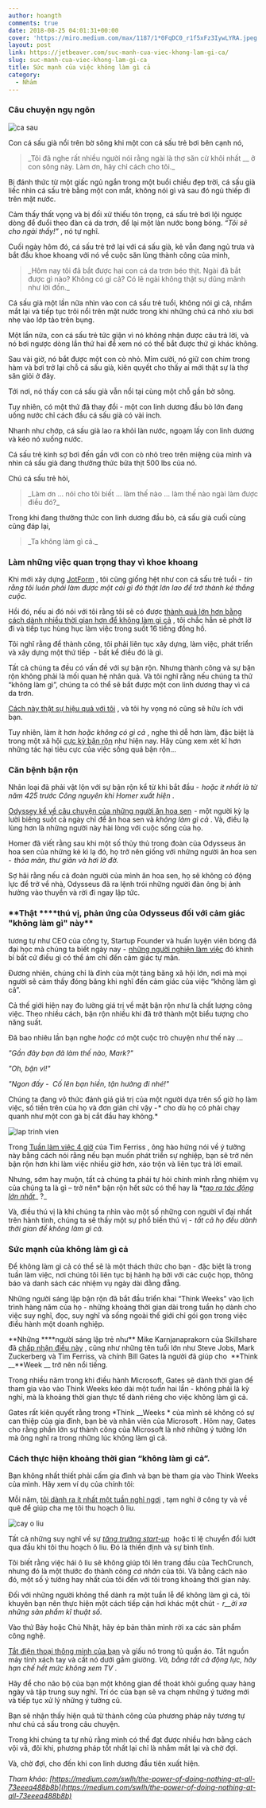 ```yaml
---
author: hoangth
comments: true
date: 2018-08-25 04:01:31+00:00
cover: 'https://miro.medium.com/max/1187/1*0FqDC0_r1f5xFz3IywLYRA.jpeg'
layout: post
link: https://jetbeaver.com/suc-manh-cua-viec-khong-lam-gi-ca/
slug: suc-manh-cua-viec-khong-lam-gi-ca
title: Sức mạnh của việc không làm gì cả
category:
  - Nhảm
---
```


### Câu chuyện ngụ ngôn

![ca sau](https://lecoder.io/wp-content/uploads/2018/08/ca-sau.jpeg)

Con cá sấu già nổi trên bờ sông khi một con cá sấu trẻ bơi bên cạnh nó,

<blockquote>_Tôi đã nghe rất nhiều người nói rằng ngài là thợ săn cừ khôi nhất __ ở con sông này. Làm ơn, hãy chỉ cách cho tôi._</blockquote>

Bị đánh thức từ một giấc ngủ ngắn trong một buổi chiều đẹp trời, cá sấu già liếc nhìn cá sấu trẻ bằng một con mắt, không nói gì và sau đó ngủ thiếp đi trên mặt nước.

Cảm thấy thất vọng và bị đối xử thiếu tôn trọng, cá sấu trẻ bơi lội ngược dòng để đuổi theo đàn cá da trơn, để lại một làn nước bong bóng. *“Tôi sẽ cho ngài thấy!”* , nó tự nghĩ.

Cuối ngày hôm đó, cá sấu trẻ trở lại với cá sấu già, kẻ vẫn đang ngủ trưa và bắt đầu khoe khoang với nó về cuộc săn lùng thành công của mình,

<blockquote>_Hôm nay tôi đã bắt được hai con cá da trơn béo thịt. Ngài đã bắt được gì nào? Không có gì cả? Có lẽ ngài không thật sự dũng mãnh như lời đồn._</blockquote>

Cá sấu già một lần nữa nhìn vào con cá sấu trẻ tuổi, không nói gì cả, nhắm mắt lại và tiếp tục trôi nổi trên mặt nước trong khi những chú cá nhỏ xíu bơi nhẹ vào lớp tảo trên bụng.

Một lần nữa, con cá sấu trẻ tức giận vì nó không nhận được câu trả lời, và nó bơi ngược dòng lần thứ hai để xem nó có thể bắt được thứ gì khác không.

Sau vài giờ, nó bắt được một con cò nhỏ. Mỉm cười, nó giữ con chim trong hàm và bơi trở lại chỗ cá sấu già, kiên quyết cho thấy ai mới thật sự là thợ săn giỏi ở đây.

Tới nơi, nó thấy con cá sấu già vẫn nổi tại cùng một chỗ gần bờ sông.

Tuy nhiên, có một thứ đã thay đổi - một con linh dương đầu bò lớn đang uống nước chỉ cách đầu cá sấu già có vài inch.

Nhanh như chớp, cá sấu già lao ra khỏi làn nước, ngoạm lấy con linh dương và kéo nó xuống nước.

Cá sấu trẻ kinh sợ bơi đến gần với con cò nhỏ treo trên miệng của mình và nhìn cá sấu già đang thưởng thức bữa thịt 500 lbs của nó.

Chú cá sấu trẻ hỏi,

<blockquote>_Làm ơn ... nói cho tôi biết ... làm thế nào ... làm thế nào ngài làm được điều đó?_</blockquote>

Trong khi đang thưởng thức con linh dương đầu bò, cá sấu già cuối cùng cũng đáp lại,

<blockquote>_Ta không làm gì cả._</blockquote>

### Làm những việc quan trọng thay vì khoe khoang

Khi mới xây dựng [JotForm](https://www.jotform.com/) , tôi cũng giống hệt như con cá sấu trẻ tuổi -  *tin rằng tôi luôn phải làm được một cái gì đó thật lớn lao để trở thành kẻ thắng cuộc.*

Hồi đó, nếu ai đó nói với tôi rằng tôi sẽ có được [thành quả lớn hơn bằng cách dành nhiều thời gian hơn để không làm gì cả](https://www.jotform.com/blog/388-How-to-get-more-done-with-less-work) , tôi chắc hẳn sẽ phớt lờ đi và tiếp tục hùng hục làm việc trong suốt 16 tiếng đồng hồ.

Tôi nghĩ rằng để thành công, tôi phải liên tục xây dựng, làm việc, phát triển và xây dựng một thứ tiếp  - bất kể điều đó là gì.

Tất cả chúng ta đều có vấn đề với sự bận rộn. Nhưng thành công và sự bận rộn không phải là mối quan hệ nhân quả. Và tôi nghĩ rằng nếu chúng ta thử “không làm gì”, chúng ta có thể sẽ bắt được một con linh dương thay vì cá da trơn.

[Cách này thật sự hiệu quả với tôi](https://medium.com/swlh/how-not-following-my-dreams-enabled-me-to-build-a-startup-with-3-2-million-users-b03a9cb05cb9) , và tôi hy vọng nó cũng sẽ hữu ích với bạn.

Tuy nhiên, làm ít hơn *hoặc không có gì cả* , nghe thì dễ hơn làm, đặc biệt là trong một xã hội [cực kỳ bận rộn](https://www.jotform.com/blog/417-Don-t-listen-to-those-productivity-gurus-why-waking-up-at-6am-won-t-make-you-successful) như hiện nay. Hãy cùng xem xét kĩ hơn những tác hại tiêu cực của việc sống quá bận rộn…

### Căn bệnh bận rộn

Nhân loại đã phải vật lộn với sự bận rộn kể từ khi bắt đầu -  *hoặc ít nhất là từ năm 425 trước Công nguyên khi Homer xuất hiện* .

[Odyssey kể về câu chuyện của những người ăn hoa sen](http://www.sparknotes.com/lit/odyssey/section5/)  - một người kỳ lạ lười biếng suốt cả ngày chỉ để ăn hoa sen và *không làm gì cả* . Và, điều lạ lùng hơn là những người này hài lòng với cuộc sống của họ.

Homer đã viết rằng sau khi một số thủy thủ trong đoàn của Odysseus ăn hoa sen của những kẻ kì lạ đó, họ trở nên giống với những người ăn hoa sen -  *thỏa mãn, thư giãn và hơi lờ đờ.*

Sợ hãi rằng nếu cả đoàn người của mình ăn hoa sen, họ sẽ không có động lực để trở về nhà, Odysseus đã ra lệnh trói những người đàn ông bị ảnh hưởng vào thuyền và rời đi ngay lập tức.

### **Thật \*\***thú vị, phản ứng của Odysseus đối với cảm giác "không làm gì" này\*\*

tương tự như CEO của công ty, Startup Founder và huấn luyện viên bóng đá đại học mà chúng ta biết ngày nay -  [những người nghiện làm việc](https://www.jotform.com/blog/391-A-9-min-guide-to-a-less-painful-entrepreneurial-journey) đó khinh bỉ bất cứ điều gì có thể ám chỉ đến cảm giác tự mãn.

Đương nhiên, chúng chỉ là đỉnh của một tảng băng xã hội lớn, nơi mà mọi người sẽ cảm thấy đóng băng khi nghĩ đến cảm giác của việc “không làm gì cả”.

Cả thế giới hiện nay đo lường giá trị về mặt bận rộn như là chất lượng công việc. Theo nhiều cách, bận rộn nhiều khi đã trở thành một biểu tượng cho năng suất.

Đã bao nhiêu lần bạn nghe *hoặc có* một cuộc trò chuyện như thế này ...

_"Gần đây bạn đã làm thế nào, Mark?"_

_"Oh, bận vl!"_

_"Ngon đấy -  Cố lên bạn hiền, tận hưởng đi nhé!"_

Chúng ta đang vô thức đánh giá giá trị của một người dựa trên số giờ họ làm việc, số tiền trên của họ và đơn giản chỉ vậy - * cho dù họ có phải chạy quanh như một con gà bị cắt đầu hay không.*

![lap trinh vien](https://lecoder.io/wp-content/uploads/2018/08/lap-trinh-vien.jpeg)

Trong [Tuần làm việc 4 giờ](https://fourhourworkweek.com/) của Tim Ferriss , ông hào hứng nói về ý tưởng này bằng cách nói rằng nếu bạn muốn phát triển sự nghiệp, bạn sẽ trở nên bận rộn hơn khi làm việc nhiều giờ hơn, xáo trộn và liên tục trả lời email.

Nhưng, sớm hay muộn, tất cả chúng ta phải tự hỏi chính mình rằng nhiệm vụ của chúng ta là gì – trở nên* bận rộn hết sức có thể hay là *[_tạo ra tác động lớn nhất_](https://www.jotform.com/blog/350-How-we-develop-products-for-3-2M-users)_ ?_

Và, điều thú vị là khi chúng ta nhìn vào một số những con người vĩ đại nhất trên hành tinh, chúng ta sẽ thấy một sự phổ biến thú vị -  *tất cả họ đều dành thời gian để không làm gì cả.*

### Sức mạnh của không làm gì cả

Để không làm gì cả có thể sẽ là một thách thức cho bạn - đặc biệt là trong tuần làm việc, nơi chúng tôi liên tục bị hành hạ bởi với các cuộc họp, thông báo và danh sách các nhiệm vụ ngày dài đằng đẵng.

Những người sáng lập bận rộn đã bắt đầu triển khai “Think Weeks” vào lịch trình hàng năm của họ - những khoảng thời gian dài trong tuần họ dành cho việc suy nghĩ, đọc, suy nghĩ và sống ngoài thế giới chỉ gói gọn trong việc điều hành một doanh nghiệp.

**Những \*\***người sáng lập trẻ như\*\* Mike Karnjanaprakorn của Skillshare đã [chấp nhận điều này](https://hackernoon.com/taking-a-think-week-end-462fa4bb401e) , cũng như những tên tuổi lớn như Steve Jobs, Mark Zuckerberg và Tim Ferriss, và chính Bill Gates là người đã giúp cho  **Think \_\_**Week \_\_ trở nên nổi tiếng.

Trong nhiều năm trong khi điều hành Microsoft, Gates sẽ dành thời gian để tham gia vào vào Think Weeks kéo dài một *tuần* hai lần - không phải là kỳ nghỉ, mà là khoảng thời gian thực tế dành riêng cho việc không làm gì cả.

Gates rất kiên quyết rằng trong *Think \_\_Weeks * của mình sẽ không có sự can thiệp của gia đình, bạn bè và nhân viên của Microsoft . Hôm nay, Gates cho rằng phần lớn sự thành công của Microsoft là nhờ những ý tưởng lớn mà ông nghĩ ra trong những lúc không làm gì cả.

### Cách thực hiện khoảng thời gian “không làm gì cả”.

Bạn không nhất thiết phải cấm gia đình và bạn bè tham gia vào Think Weeks của mình. Hãy xem ví dụ của chính tôi:

Mỗi năm, [tôi dành ra ít nhất một tuần nghỉ ngơi](https://www.jotform.com/blog/dominating-tech-news/) , tạm nghỉ ở công ty và về quê để giúp cha mẹ tôi thu hoạch ô liu.

![cay o liu](https://lecoder.io/wp-content/uploads/2018/08/cay-o-liu.jpeg)

Tất cả những suy nghĩ về sự [_tăng trưởng start-up_](https://www.jotform.com/blog/hire-slowly-grow-slowly/)  hoặc tỉ lệ chuyển đổi lướt qua đầu khi tôi thu hoạch ô liu. Đó là thiền định và sự bình tĩnh.

Tôi biết rằng việc hái ô liu sẽ không giúp tôi lên trang đầu của TechCrunch, nhưng đó là một thước đo thành công _cá nhân_ của tôi. Và bằng cách nào đó, một số ý tưởng hay nhất của tôi đến với tôi trong khoảng thời gian này.

Đối với những người không thể dành ra một tuần lễ để không làm gì cả, tôi khuyên bạn nên thực hiện một cách tiếp cận hơi khác một chút -  *r\_\_ời xa những sản phẩm kĩ thuật số.*

Vào thứ Bảy hoặc Chủ Nhật, hãy ép bản thân mình rời xa các sản phẩm công nghệ.

[Tắt điện thoại thông minh của bạn](https://medium.com/swlh/why-productivity-isnt-the-only-thing-your-smartphone-is-stealing-from-you-72c025b76bb4) và giấu nó trong tủ quần áo. Tắt nguồn máy tính xách tay và cất nó dưới gầm giường. *Và, bằng tất cả động lực, hãy hạn chế hết mức không xem TV* .

Hãy để cho não bộ của bạn một không gian để thoát khỏi guồng quay hàng ngày và tập trung suy nghĩ. Trí óc của bạn sẽ va chạm những ý tưởng mới và tiếp tục xử lý những ý tưởng cũ.

Bạn sẽ nhận thấy hiện quả từ thành công của phương pháp nãy tương tự như chú cá sấu trong câu chuyện.

Trong khi chúng ta tự nhủ rằng mình có thể đạt được nhiều hơn bằng cách vội vã, đôi khi, phương pháp tốt nhất lại chỉ là nhắm mắt lại và chờ đợi.

Và, chờ đợi, cho đến khi con linh dương đầu tiên xuất hiện.

_Tham khảo: [https://medium.com/swlh/the-power-of-doing-nothing-at-all-73eeea488b8b](https://medium.com/swlh/the-power-of-doing-nothing-at-all-73eeea488b8b)_
